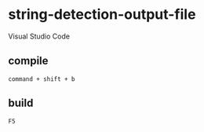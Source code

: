 # string-detection-output-file


Visual Studio Code

## compile

```command + shift + b```

## build

```F5```